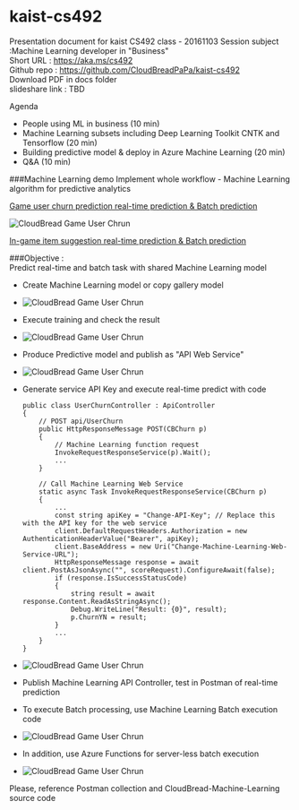 # kaist-cs492
Presentation document for kaist CS492 class - 20161103
Session subject :Machine Learning developer in "Business"  
Short URL : https://aka.ms/cs492  
Github repo : https://github.com/CloudBreadPaPa/kaist-cs492  
Download PDF in docs folder  
slideshare link : TBD  

Agenda
- People using ML in business (10 min)
- Machine Learning subsets including Deep Learning Toolkit CNTK and Tensorflow (20 min)
- Building predictive model & deploy in Azure Machine Learning (20 min)
- Q&A (10 min)

###Machine Learning demo
Implement whole workflow - Machine Learning algorithm for predictive analytics 

[Game user churn prediction real-time prediction & Batch prediction](https://gallery.cortanaintelligence.com/Experiment/CloudBread-game-user-churn-prediction-1)  

![CloudBread Game User Chrun](images/20-1.png)  

[In-game item suggestion real-time prediction & Batch prediction](https://gallery.cortanaintelligence.com/Experiment/CloudBread-game-item-suggestion-prediction-1)  

###Objective :  
Predict real-time and batch task with shared Machine Learning model  

- Create Machine Learning model or copy gallery model  

- ![CloudBread Game User Chrun](images/20-2.png)  

- Execute training and check the result  

- ![CloudBread Game User Chrun](images/20-3.png)  

- Produce Predictive model and publish as "API Web Service"

- ![CloudBread Game User Chrun](images/20-4.png)  

- Generate service API Key and execute real-time predict with code

    ```
    public class UserChurnController : ApiController  
    {
        // POST api/UserChurn
        public HttpResponseMessage POST(CBChurn p)
        {
            // Machine Learning function request
            InvokeRequestResponseService(p).Wait();
            ...
        }

        // Call Machine Learning Web Service
        static async Task InvokeRequestResponseService(CBChurn p)
        {
            ...
            const string apiKey = "Change-API-Key"; // Replace this with the API key for the web service
            client.DefaultRequestHeaders.Authorization = new AuthenticationHeaderValue("Bearer", apiKey);
            client.BaseAddress = new Uri("Change-Machine-Learning-Web-Service-URL");
            HttpResponseMessage response = await client.PostAsJsonAsync("", scoreRequest).ConfigureAwait(false);
            if (response.IsSuccessStatusCode)
            {
                string result = await response.Content.ReadAsStringAsync();
                Debug.WriteLine("Result: {0}", result);
                p.ChurnYN = result;
            }
            ...
        }
    }
    ```

- ![CloudBread Game User Chrun](images/20-5.png)  

- Publish Machine Learning API Controller, test in Postman of real-time prediction  

- To execute Batch processing, use Machine Learning Batch execution code  

- ![CloudBread Game User Chrun](images/20-6.png)  

- In addition, use Azure Functions for server-less batch execution  

- ![CloudBread Game User Chrun](images/20-7.png)  

Please, reference Postman collection and CloudBread-Machine-Learning source code  
